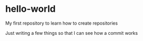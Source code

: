 # hello-world
My first repository to learn how to create repositories

Just writing a few things so that I can see how a commit works
